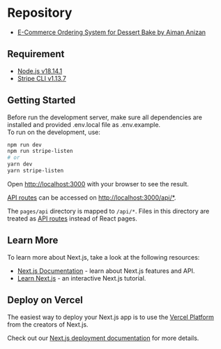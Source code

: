 # Repository

- [E-Commerce Ordering System for Dessert Bake by Aiman Anizan](https://github.com/AimanAnizan56/dessert-bake)

## Requirement

- [Node.js v18.14.1](https://nodejs.org/en/download/)
- [Stripe CLI v1.13.7](https://stripe.com/docs/stripe-cli)

## Getting Started

Before run the development server, make sure all dependencies are installed and provided .env.local file as .env.example. <br>
To run on the development, use:

```bash
npm run dev
npm run stripe-listen
# or
yarn dev
yarn stripe-listen
```

Open [http://localhost:3000](http://localhost:3000) with your browser to see the result.

[API routes](https://nextjs.org/docs/api-routes/introduction) can be accessed on [http://localhost:3000/api/\*]().

The `pages/api` directory is mapped to `/api/*`. Files in this directory are treated as [API routes](https://nextjs.org/docs/api-routes/introduction) instead of React pages.

## Learn More

To learn more about Next.js, take a look at the following resources:

- [Next.js Documentation](https://nextjs.org/docs) - learn about Next.js features and API.
- [Learn Next.js](https://nextjs.org/learn) - an interactive Next.js tutorial.

## Deploy on Vercel

The easiest way to deploy your Next.js app is to use the [Vercel Platform](https://vercel.com/new?utm_medium=default-template&filter=next.js&utm_source=create-next-app&utm_campaign=create-next-app-readme) from the creators of Next.js.

Check out our [Next.js deployment documentation](https://nextjs.org/docs/deployment) for more details.
